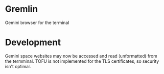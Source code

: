# Gremlin
Gemini browser for the terminal

# Development
Gemini space websites may now be accessed and read (unformatted) from the termminal. TOFU is not implemented for the TLS certificates, so security isn't optimal.
